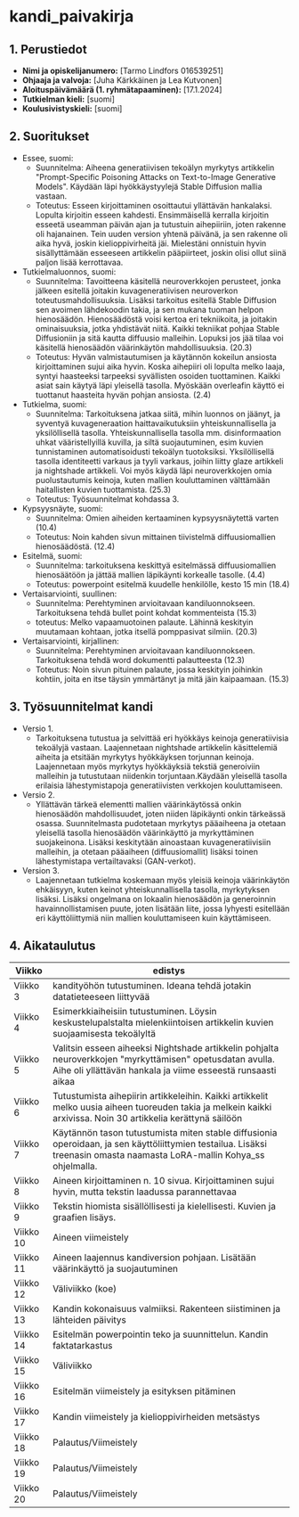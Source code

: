 # kandi_paivakirja

## 1. Perustiedot
- **Nimi ja opiskelijanumero:** [Tarmo Lindfors 016539251]
- **Ohjaaja ja valvoja:** [Juha Kärkkäinen ja Lea Kutvonen]
- **Aloituspäivämäärä (1. ryhmätapaaminen):** [17.1.2024]
- **Tutkielman kieli:** [suomi]
- **Koulusivistyskieli:** [suomi]

## 2. Suoritukset
- Essee, suomi:
   - Suunnitelma: Aiheena generatiivisen tekoälyn myrkytys artikkelin "Prompt-Specific Poisoning Attacks on Text-to-Image Generative Models". Käydään läpi hyökkäystyylejä Stable Diffusion mallia vastaan.
   - Toteutus: Esseen kirjoittaminen osoittautui yllättävän hankalaksi. Lopulta kirjoitin esseen kahdesti. Ensimmäisellä kerralla kirjoitin esseetä useamman päivän ajan ja tutustuin aihepiiriin, joten rakenne oli hajanainen. Tein uuden version yhtenä päivänä, ja sen rakenne oli aika hyvä, joskin kielioppivirheitä jäi. Mielestäni onnistuin hyvin sisällyttämään esseeseen artikkelin pääpiirteet, joskin olisi ollut siinä paljon lisää kerrottavaa.
- Tutkielmaluonnos, suomi:
   - Suunnitelma: Tavoitteena käsitellä neuroverkkojen perusteet, jonka jälkeen esitellä joitakin kuvageneratiivisen neuroverkon toteutusmahdollisuuksia. Lisäksi tarkoitus esitellä Stable Diffusion sen avoimen lähdekoodin takia, ja sen mukana tuoman helpon hienosäädön. Hienosäädöstä voisi kertoa eri tekniikoita, ja joitakin ominaisuuksia, jotka yhdistävät niitä. Kaikki tekniikat pohjaa Stable Diffusioniin ja sitä kautta diffuusio malleihin. Lopuksi jos jää tilaa voi käsitellä hienosäädön väärinkäytön mahdollisuuksia. (20.3)
   - Toteutus: Hyvän valmistautumisen ja käytännön kokeilun ansiosta kirjoittaminen sujui aika hyvin. Koska aihepiiri oli lopulta melko laaja, syntyi haasteeksi tarpeeksi syvällisten osoiden tuottaminen. Kaikki asiat sain käytyä läpi yleisellä tasolla. Myöskään overleafin käyttö ei tuottanut haasteita hyvän pohjan ansiosta. (2.4)
- Tutkielma, suomi:
  - Suunnitelma: Tarkoituksena jatkaa siitä, mihin luonnos on jäänyt, ja syventyä kuvageneraation haittavaikutuksiin yhteiskunnallisella ja yksilöllisellä tasolla. Yhteiskunnallisella tasolla mm. disinformaation uhkat vääristellyillä kuvilla, ja siltä suojautuminen, esim kuvien tunnistaminen automatisoidusti tekoälyn tuotoksiksi. Yksilöllisellä tasolla identiteetti varkaus ja tyyli varkaus, joihin liitty glaze artikkeli ja nightshade artikkeli. Voi myös käydä läpi neuroverkkojen omia puolustautumis keinoja, kuten mallien kouluttaminen välttämään haitallisten kuvien tuottamista. (25.3)
  - Toteutus: Työsuunnitelmat kohdassa 3.
- Kypsyysnäyte, suomi:
     - Suunnitelma: Omien aiheiden kertaaminen kypsyysnäytettä varten (10.4)
     - Toteutus: Noin kahden sivun mittainen tiivistelmä diffuusiomallien hienosäädöstä. (12.4)
- Esitelmä, suomi:
     - Suunnitelma: tarkoituksena keskittyä esitelmässä diffuusiomallien hienosäätöön ja jättää mallien läpikäynti korkealle tasolle. (4.4)
     - Toteutus: powerpoint esitelmä kuudelle henkilölle, kesto 15 min (18.4)
- Vertaisarviointi, suullinen:
   -  Suunnitelma: Perehtyminen arvioitavaan kandiluonnokseen. Tarkoituksena tehdä bullet point kohdat kommenteista (15.3)
   -   toteutus: Melko vapaamuotoinen palaute. Lähinnä keskityin muutamaan kohtaan, jotka itsellä pomppasivat silmiin. (20.3)
- Vertaisarviointi, kirjallinen:
   -  Suunnitelma: Perehtyminen arvioitavaan kandiluonnokseen. Tarkoituksena tehdä word dokumentti palautteesta (12.3)
   - Toteutus: Noin sivun pituinen palaute, jossa keskityin joihinkin kohtiin, joita en itse täysin ymmärtänyt ja mitä jäin kaipaamaan. (15.3)
 
## 3. Työsuunnitelmat kandi

- Versio 1.
   - Tarkoituksena tutustua ja selvittää eri hyökkäys keinoja generatiivisia tekoälyjä vastaan. Laajennetaan nightshade artikkelin käsittelemiä aiheita ja etsitään myrkytys hyökkäyksen torjunnan keinoja. Laajennetaan myös myrkytys hyökkäyksiä tekstiä generoiviin malleihin ja tutustutaan niidenkin torjuntaan.Käydään yleisellä tasolla erilaisia lähestymistapoja generatiivisten verkkojen kouluttamiseen.
- Versio 2.
   - Yllättävän tärkeä elementti mallien väärinkäytössä onkin hienosäädön mahdollisuudet, joten niiden läpikäynti onkin tärkeässä osassa. Suunnitelmasta pudotetaan myrkytys pääaiheena ja otetaan yleisellä tasolla hienosäädön väärinkäyttö ja myrkyttäminen suojakeinona. Lisäksi keskitytään ainoastaan kuvageneratiivisiin malleihin, ja otetaan pääaiheen (diffuusiomallit) lisäksi toinen lähestymistapa vertailtavaksi (GAN-verkot).
- Version 3.
   - Laajennetaan tutkielma koskemaan myös yleisiä keinoja väärinkäytön ehkäisyyn, kuten keinot yhteiskunnallisella tasolla, myrkytyksen lisäksi. Lisäksi ongelmana on lokaalin hienosäädön ja generoinnin havainnollistamisen puute, joten lisätään liite, jossa lyhyesti esitellään eri käyttöliittymiä niin mallien kouluttamiseen kuin käyttämiseen.

## 4. Aikataulutus


| Viikko | edistys |
|--------|-----------|
| Viikko 3 | kandityöhön tutustuminen. Ideana tehdä jotakin datatieteeseen liittyvää |
| Viikko 4 | Esimerkkiaiheisiin tutustuminen. Löysin keskustelupalstalta mielenkiintoisen artikkelin kuvien suojaamisesta tekoälyltä |
| Viikko 5 | Valitsin esseen aiheeksi Nightshade artikkelin pohjalta neuroverkkojen "myrkyttämisen" opetusdatan avulla. Aihe oli yllättävän hankala ja viime esseestä runsaasti aikaa |
| Viikko 6 | Tutustumista aihepiirin artikkeleihin. Kaikki artikkelit melko uusia aiheen tuoreuden takia ja melkein kaikki arxivissa. Noin 30 artikkelia kerättynä säilöön |
| Viikko 7 | Käytännön tason tutustumista miten stable diffusionia operoidaan, ja sen käyttöliittymien testailua. Lisäksi treenasin omasta naamasta LoRA-mallin Kohya_ss ohjelmalla. |
| Viikko 8 | Aineen kirjoittaminen n. 10 sivua. Kirjoittaminen sujui hyvin, mutta tekstin laadussa parannettavaa |
| Viikko 9 | Tekstin hiomista sisällöllisesti ja kielellisesti. Kuvien ja graafien lisäys. |
| Viikko 10 | Aineen viimeistely |
| Viikko 11 | Aineen laajennus kandiversion pohjaan. Lisätään väärinkäyttö ja suojautuminen |
| Viikko 12 | Väliviikko (koe) |
| Viikko 13 | Kandin kokonaisuus valmiiksi. Rakenteen siistiminen ja lähteiden päivitys |
| Viikko 14 | Esitelmän powerpointin teko ja suunnittelun. Kandin faktatarkastus |
| Viikko 15 | Väliviikko |
| Viikko 16 | Esitelmän viimeistely ja esityksen pitäminen |
| Viikko 17 | Kandin viimeistely ja kielioppivirheiden metsästys |
| Viikko 18 | Palautus/Viimeistely |
| Viikko 19 | Palautus/Viimeistely |
| Viikko 20 | Palautus/Viimeistely |
